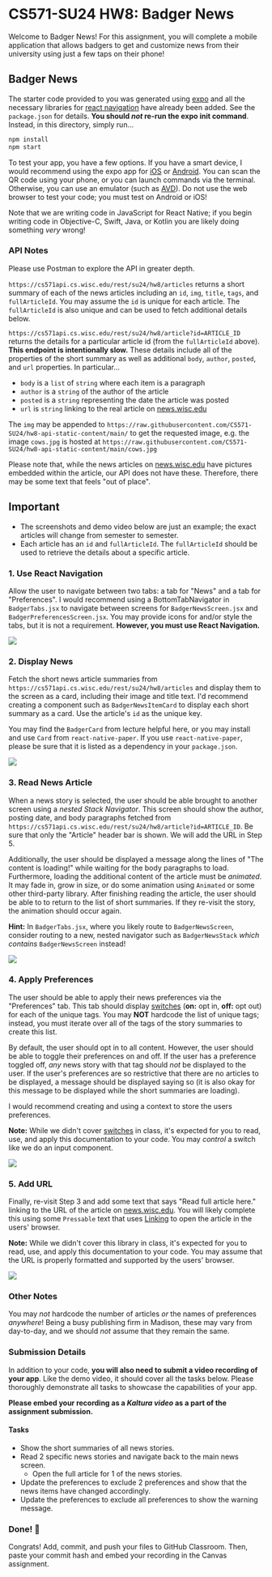 
# CS571-SU24 HW8: Badger News

Welcome to Badger News! For this assignment, you will complete a mobile application that allows badgers to get and customize news from their university using just a few taps on their phone!

## Badger News

The starter code provided to you was generated using [expo](https://expo.dev/) and all the necessary libraries for [react navigation](https://reactnavigation.org/) have already been added. See the `package.json` for details. **You should *not* re-run the expo init command**. Instead, in this directory, simply run...

```bash
npm install
npm start
```

To test your app, you have a few options. If you have a smart device, I would recommend using the expo app for [iOS](https://apps.apple.com/us/app/expo-go/id982107779) or [Android](https://play.google.com/store/apps/details?id=host.exp.exponent&hl=en_US&gl=US). You can scan the QR code using your phone, or you can launch commands via the terminal. Otherwise, you can use an emulator (such as [AVD](https://developer.android.com/studio/run/emulator)). Do not use the web browser to test your code; you must test on Android or iOS!

Note that we are writing code in JavaScript for React Native; if you begin writing code in Objective-C, Swift, Java, or Kotlin you are likely doing something *very* wrong!

### API Notes

Please use Postman to explore the API in greater depth.

`https://cs571api.cs.wisc.edu/rest/su24/hw8/articles` returns a short summary of each of the news articles including an `id`, `img`, `title`, `tags`, and `fullArticleId`. You may assume the `id` is unique for each article. The `fullArticleId` is also unique and can be used to fetch additional details below.

`https://cs571api.cs.wisc.edu/rest/su24/hw8/article?id=ARTICLE_ID` returns the details for a particular article id (from the `fullArticleId` above). **This endpoint is intentionally slow.** These details include all of the properties of the short summary as well as additional `body`, `author`, `posted`, and `url` properties. In particular...

 - `body` is a `list` of `string` where each item is a paragraph
 - `author` is a `string` of the author of the article
 - `posted` is a `string` representing the date the article was posted
 - `url` is `string` linking to the real article on [news.wisc.edu](https://news.wisc.edu/)

 The `img` may be appended to `https://raw.githubusercontent.com/CS571-SU24/hw8-api-static-content/main/` to get the requested image, e.g. the image `cows.jpg` is hosted at `https://raw.githubusercontent.com/CS571-SU24/hw8-api-static-content/main/cows.jpg`

 Please note that, while the news articles on [news.wisc.edu](https://news.wisc.edu/) have pictures embedded within the article, our API does not have these. Therefore, there may be some text that feels "out of place".

## Important

 - The screenshots and demo video below are just an example; the exact articles will change from semester to semester.
 - Each article has an `id` and `fullArticleId`. The `fullArticleId` should be used to retrieve the details about a specific article.

### 1. Use React Navigation

Allow the user to navigate between two tabs: a tab for "News" and a tab for "Preferences". I would recommend using a BottomTabNavigator in `BadgerTabs.jsx` to navigate between screens for `BadgerNewsScreen.jsx` and `BadgerPreferencesScreen.jsx`. You may provide icons for and/or style the tabs, but it is not a requirement. **However, you must use React Navigation.**

![](_figures/Step1.png)

### 2. Display News

Fetch the short news article summaries from `https://cs571api.cs.wisc.edu/rest/su24/hw8/articles` and display them to the screen as a card, including their image and title text. I'd recommend creating a component such as `BadgerNewsItemCard` to display each short summary as a card. Use the article's `id` as the unique key.

You may find the `BadgerCard` from lecture helpful here, or you may install and use `Card` from `react-native-paper`. If you use `react-native-paper`, please be sure that it is listed as a dependency in your `package.json`.

![](_figures/Step2.png)

### 3. Read News Article

When a news story is selected, the user should be able brought to another screen using a *nested Stack Navigator*. This screen should show the author, posting date, and body paragraphs fetched from `https://cs571api.cs.wisc.edu/rest/su24/hw8/article?id=ARTICLE_ID`. Be sure that only the "Article" header bar is shown. We will add the URL in Step 5.

Additionally, the user should be displayed a message along the lines of "The content is loading!" while waiting for the body paragraphs to load. Furthermore, loading the additional content of the article must be *animated*. It may fade in, grow in size, or do some animation using `Animated` or some other third-party library. After finishing reading the article, the user should be able to to return to the list of short summaries. If they re-visit the story, the animation should occur again.

**Hint:** In `BadgerTabs.jsx`, where you likely route to `BadgerNewsScreen`, consider routing to a new, nested navigator such as `BadgerNewsStack` *which contains* `BadgerNewsScreen` instead!

![](_figures/Step3.png)

### 4. Apply Preferences

The user should be able to apply their news preferences via the "Preferences" tab. This tab should display [switches](https://reactnative.dev/docs/switch) (**on:** opt in, **off:** opt out) for each of the unique tags. You may **NOT** hardcode the list of unique tags; instead, you must iterate over all of the tags of the story summaries to create this list.

By default, the user should opt in to all content. However, the user should be able to toggle their preferences on and off. If the user has a preference toggled off, *any* news story with that tag should *not* be displayed to the user. If the user's preferences are so restrictive that there are no articles to be displayed, a message should be displayed saying so (it is also okay for this message to be displayed while the short summaries are loading).

I would recommend creating and using a context to store the users preferences.

**Note:** While we didn't cover [switches](https://reactnative.dev/docs/switch) in class, it's expected for you to read, use, and apply this documentation to your code. You may *control* a switch like we do an input component. 

![](_figures/Step4.png)

### 5. Add URL

Finally, re-visit Step 3 and add some text that says "Read full article here." linking to the URL of the article on [news.wisc.edu](https://news.wisc.edu/). You will likely complete this using some `Pressable` text that uses [Linking](https://reactnative.dev/docs/linking#example) to open the article in the users' browser.

**Note:** While we didn't cover this library in class, it's expected for you to read, use, and apply this documentation to your code. You may assume that the URL is properly formatted and supported by the users' browser.

![](_figures/Step5.png)

### Other Notes

You may *not* hardcode the number of articles *or* the names of preferences *anywhere*! Being a busy publishing firm in Madison, these may vary from day-to-day, and we should *not* assume that they remain the same.

### Submission Details
In addition to your code, **you will also need to submit a video recording of your app**. Like the demo video, it should cover all the tasks below. Please thoroughly demonstrate all tasks to showcase the capabilities of your app.

**Please embed your recording as a *Kaltura video* as a part of the assignment submission.**

#### Tasks 
 - Show the short summaries of all news stories.
 - Read 2 specific news stories and navigate back to the main news screen.
   - Open the full article for 1 of the news stories.
 - Update the preferences to exclude 2 preferences and show that the news items have changed accordingly.
 - Update the preferences to exclude all preferences to show the warning message.

### Done! 🥳
Congrats! Add, commit, and push your files to GitHub Classroom. Then, paste your commit hash and embed your recording in the Canvas assignment.
